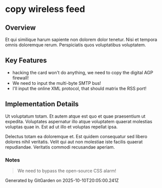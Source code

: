 # copy wireless feed

## Overview
Et qui similique harum sapiente non dolorem dolor tenetur. Nisi et tempora omnis doloremque rerum. Perspiciatis quos voluptatibus voluptatem.

## Key Features
- hacking the card won't do anything, we need to copy the digital AGP firewall!
- We need to input the multi-byte SMTP bus!
- I'll input the online XML protocol, that should matrix the RSS port!

## Implementation Details
Ut voluptatum totam. Et autem atque est quo et quae praesentium ut expedita. Voluptates aspernatur illo atque voluptatem quaerat molestias voluptas quae in. Est ad ut illo et voluptas repellat ipsa.
 Delectus totam ea doloremque et. Est quidem consequatur sed libero dolores nihil veritatis. Velit qui aut non molestiae iste facilis quaerat repudiandae. Veritatis commodi recusandae aperiam.

### Notes
> We need to bypass the open-source CSS alarm!

Generated by GitGarden on 2025-10-10T20:05:00.241Z